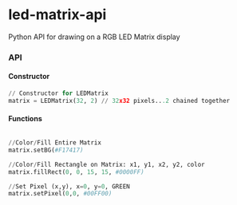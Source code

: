# led-matrix-api
Python API for drawing on a RGB LED Matrix display

### API

#### Constructor

```python
// Constructor for LEDMatrix
matrix = LEDMatrix(32, 2) // 32x32 pixels...2 chained together
```

#### Functions

```python

//Color/Fill Entire Matrix
matrix.setBG(#F17417)

//Color/Fill Rectangle on Matrix: x1, y1, x2, y2, color
matrix.fillRect(0, 0, 15, 15, #0000FF)

//Set Pixel (x,y), x=0, y=0, GREEN
matrix.setPixel(0,0, #00FF00)

```
